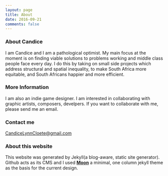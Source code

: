 ```yaml
---
layout: page
title: About
date: 2016-09-21
comments: false
---
```

### About Candice

I am Candice and I am a pathological optimist. My main focus at the moment is on finding viable solutions to problems working and middle class people face every day. I do this by taking on small side projects which address structural and spatial inequality, to make South Africa more equitable, and South Africans happier and more efficient.

### More Information

I am also an indie game designer. I am interested in collaborating with graphic artists, composers, develpers. If you want to collaborate with me, please send me an email.

### Contact me

[CandiceLynnCloete@gmail.com](mailto:CandiceLynnCloete@gmail.com)

### About this website

This website was generated by Jekyll(a blog-aware, static site generator). Github acts as its CMS and I used <a href="http://taylantatli.github.io/Moon"><b>Moon</b></a>  a minimal, one column jekyll theme as the basis for the current design.
